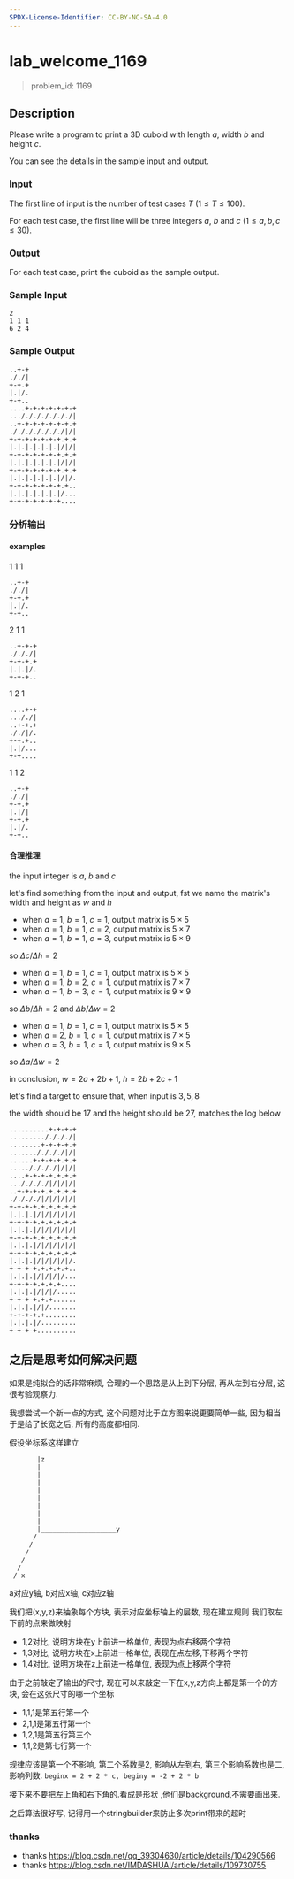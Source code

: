 ```yaml
---
SPDX-License-Identifier: CC-BY-NC-SA-4.0
---
```


# lab_welcome_1169

> problem_id: 1169

## Description

Please write a program to print a 3D cuboid with length $a$, width $b$ and height $c$.

You can see the details in the sample input and output.

### Input

The first line of input is the number of test cases $T$ $(1 \leq T \leq 100)$.

For each test case, the first line will be three integers $a$, $b$ and $c$ $(1 \leq a, b, c \leq 30)$.

### Output

For each test case, print the cuboid as the sample output.

### Sample Input

``` log
2
1 1 1
6 2 4
```

### Sample Output

``` log
..+-+
././|
+-+.+
|.|/.
+-+..
....+-+-+-+-+-+-+
.../././././././|
..+-+-+-+-+-+-+.+
./././././././|/|
+-+-+-+-+-+-+.+.+
|.|.|.|.|.|.|/|/|
+-+-+-+-+-+-+.+.+
|.|.|.|.|.|.|/|/|
+-+-+-+-+-+-+.+.+
|.|.|.|.|.|.|/|/.
+-+-+-+-+-+-+.+..
|.|.|.|.|.|.|/...
+-+-+-+-+-+-+....
```

### 分析输出

#### examples

1 1 1

``` log
..+-+
././|
+-+.+
|.|/.
+-+..
```

2 1 1

``` log
..+-+-+
./././|
+-+-+.+
|.|.|/.
+-+-+..
```

1 2 1

``` log
....+-+
..././|
..+-+.+
././|/.
+-+.+..
|.|/...
+-+....
```

1 1 2

``` log
..+-+
././|
+-+.+
|.|/|
+-+.+
|.|/.
+-+..
```

#### 合理推理

the input integer is $a$, $b$ and $c$

let's find something from the input and output, fst we name the matrix's width and height as $w$ and $h$

+ when $a = 1$, $b = 1$, $c = 1$, output matrix is $5 \times 5$
+ when $a = 1$, $b = 1$, $c = 2$, output matrix is $5 \times 7$
+ when $a = 1$, $b = 1$, $c = 3$, output matrix is $5 \times 9$

so $\Delta c / \Delta h = 2$

+ when $a = 1$, $b = 1$, $c = 1$, output matrix is $5 \times 5$
+ when $a = 1$, $b = 2$, $c = 1$, output matrix is $7 \times 7$
+ when $a = 1$, $b = 3$, $c = 1$, output matrix is $9 \times 9$

so $\Delta b / \Delta h = 2$ and $\Delta b / \Delta w = 2$

+ when $a = 1$, $b = 1$, $c = 1$, output matrix is $5 \times 5$
+ when $a = 2$, $b = 1$, $c = 1$, output matrix is $7 \times 5$
+ when $a = 3$, $b = 1$, $c = 1$, output matrix is $9 \times 5$

so $\Delta a / \Delta w = 2$

in conclusion, $w = 2a + 2b + 1$, $h = 2b + 2c + 1$

let's find a target to ensure that, when input is $3, 5, 8$

the width should be $17$ and the height should be $27$, matches the log below

``` log
..........+-+-+-+
........././././|
........+-+-+-+.+
......././././|/|
......+-+-+-+.+.+
....././././|/|/|
....+-+-+-+.+.+.+
..././././|/|/|/|
..+-+-+-+.+.+.+.+
././././|/|/|/|/|
+-+-+-+.+.+.+.+.+
|.|.|.|/|/|/|/|/|
+-+-+-+.+.+.+.+.+
|.|.|.|/|/|/|/|/|
+-+-+-+.+.+.+.+.+
|.|.|.|/|/|/|/|/|
+-+-+-+.+.+.+.+.+
|.|.|.|/|/|/|/|/.
+-+-+-+.+.+.+.+..
|.|.|.|/|/|/|/...
+-+-+-+.+.+.+....
|.|.|.|/|/|/.....
+-+-+-+.+.+......
|.|.|.|/|/.......
+-+-+-+.+........
|.|.|.|/.........
+-+-+-+..........
```

## 之后是思考如何解决问题

如果是纯拟合的话非常麻烦, 合理的一个思路是从上到下分层, 再从左到右分层, 这很考验观察力.

我想尝试一个新一点的方式, 这个问题对比于立方图来说更要简单一些, 因为相当于是给了长宽之后, 所有的高度都相同.

假设坐标系这样建立

``` log
       |z
       |
       |
       |
       |
       |
       |
       |
       |
       |___________________y
      /
     /
    /
   /
  /
 / x
```

a对应y轴, b对应x轴, c对应z轴

我们把(x,y,z)来抽象每个方块, 表示对应坐标轴上的层数, 现在建立规则
我们取左下前的点来做映射

+ 1,2对比, 说明方块在y上前进一格单位, 表现为点右移两个字符
+ 1,3对比, 说明方块在x上前进一格单位, 表现在点左移,下移两个字符
+ 1,4对比, 说明方块在z上前进一格单位, 表现为点上移两个字符

由于之前敲定了输出的尺寸, 现在可以来敲定一下在x,y,z方向上都是第一个的方块, 会在这张尺寸的哪一个坐标

+ 1,1,1是第五行第一个
+ 2,1,1是第五行第一个
+ 1,2,1是第五行第三个
+ 1,1,2是第七行第一个

规律应该是第一个不影响, 第二个系数是2, 影响从左到右, 第三个影响系数也是二, 影响列数.
`beginx = 2 + 2 * c, beginy = -2 + 2 * b`

接下来不要把左上角和右下角的.看成是形状 ,他们是background,不需要画出来.

之后算法很好写, 记得用一个stringbuilder来防止多次print带来的超时

### thanks

+ thanks <https://blog.csdn.net/qq_39304630/article/details/104290566>
+ thanks <https://blog.csdn.net/IMDASHUAI/article/details/109730755>
